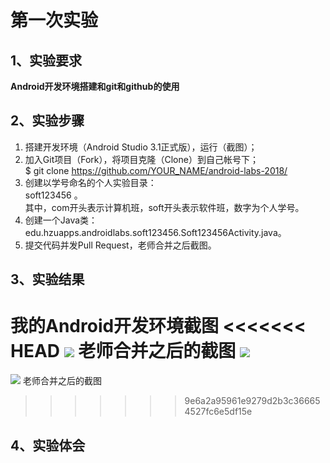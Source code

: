 # 第一次实验


## 1、实验要求
**Android开发环境搭建和git和github的使用**

## 2、实验步骤
1. 搭建开发环境（Android Studio 3.1正式版），运行（截图）；
2. 加入Git项目（Fork），将项目克隆（Clone）到自己帐号下；  
   $ git clone https://github.com/YOUR_NAME/android-labs-2018/
3. 创建以学号命名的个人实验目录：  
   soft123456 。  
   其中，com开头表示计算机班，soft开头表示软件班，数字为个人学号。
4. 创建一个Java类：edu.hzuapps.androidlabs.soft123456.Soft123456Activity.java。
5. 提交代码并发Pull Request，老师合并之后截图。

## 3、实验结果
我的Android开发环境截图
<<<<<<< HEAD
![](https://github.com/YoMiao/android-labs-2018/blob/master/com1614080901130/Screen.jpg)
老师合并之后的截图
![](https://github.com/YoMiao/android-labs-2018/blob/master/com1614080901130/Merged.jpg)
=======
![](https://github.com/YoMiao/android-labs-2018/blob/master/com1614080901130/Com1614080901130.jpg)
老师合并之后的截图

>>>>>>> 9e6a2a95961e9279d2b3c366654527fc6e5df15e
## 4、实验体会

